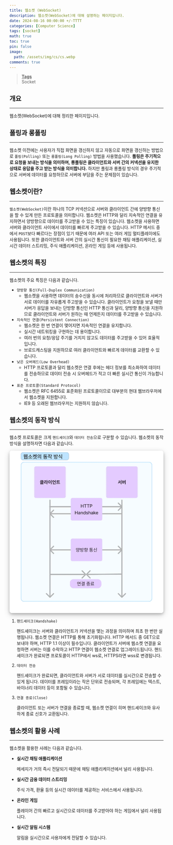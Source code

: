 ```yaml
---
title: 웹소켓 (WebSocket)
description: 웹소켓(WebSocket)에 대해 설명하는 페이지입니다.
date: 2024-08-16 00:00:00 +/-TTTT
categories: [Computer Science]
tags: [socket]
math: true
toc: true
pin: false
image:
  path: /assets/img/cs/cs.webp
comments: true
---
```


<blockquote class="prompt-info"><p><strong><u>Tags</u></strong> <br />
Socket</p></blockquote>

## 개요

<hr />

웹소켓(WebSocket)에 대해 정리한 페이지입니다.

## 폴링과 롱폴링

<hr />

웹소켓 이전에는 사용자가 직접 화면을 갱신하지 않고 자동으로 화면을 갱신하는 방법으로 `폴링(Polling)` 또는 `롱폴링(Long Polling)` 방법을 사용했습니다. **폴링은 주기적으로 요청을 보내는 방식을 의미하며, 롱폴링은 클라이언트와 서버 간의 커넥션을 유지한 상태로 응답을 주고 받는 방식을 의미합니다.** 하지만 폴링과 롱폴링 방식의 경우 주기적으로 서버에 데이터를 요청하므로 서버에 부담을 주는 문제점이 있습니다.

## 웹소켓이란?

<hr />

`웹소켓(WebSocket)`이란 하나의 TCP 커넥션으로 서버와 클라이언트 간에 양방향 통신을 할 수 있게 만든 프로토콜을 의미합니다. 웹소켓은 HTTP와 달리 지속적인 연결을 유지하면서 양방향으로 데이터를 주고받을 수 있는 특징이 있습니다. 웹소켓을 사용하면 서버와 클라이언트 사이에서 데이터를 빠르게 주고받을 수 있습니다. HTTP 메서드 중에서 `POST`보다 빠르다는 장점이 있기 때문에 여러 API 또는 여러 게임 멀티플레이에도 사용됩니다. 또한 클라이언트와 서버 간의 실시간 통신이 필요한 채팅 애플리케이션, 실시간 데이터 스트리밍, 주식 애플리케이션, 온라인 게임 등에 사용됩니다.

## 웹소켓의 특징

<hr />

웹소켓의 주요 특징은 다음과 같습니다.

- `양방향 통신(Full-Duplex Communication)`
  - 웹소켓을 사용하면 데이터의 송수신을 동시에 처리하므로 클라이언트와 서버가 서로 데이터를 자유롭게 주고받을 수 있습니다. 클라이언트가 요청을 보낼 때만 서버가 응답을 보내는 단방향 통신인 HTTP 통신과 달리, 양방향 통신을 지원하므로 클라이언트와 서버가 원하는 때 언제든지 데이터를 주고받을 수 있습니다.
- `지속적인 연결(Persistent Connection)`
  - 웹소켓은 한 번 연결이 맺어지면 지속적인 연결을 유지합니다.
  - 실시간 네트워킹을 구현하는 데 용이합니다.
  - 여러 번의 요청/응답 주기를 거치지 않고도 데이터를 주고받을 수 있어 효율적입니다.
  - 브로드캐스팅을 지원하므로 여러 클라이언트와 빠르게 데이터를 교환할 수 있습니다.
- `낮은 오버헤드(Low Overhead)`
  - HTTP 프로토콜과 달리 웹소켓은 연결 후에는 헤더 정보를 최소화하여 데이터를 전송하므로 데이터 전송 시 오버헤드가 적고 더 빠른 실시간 통신이 가능합니다.
- `표준 프로토콜(Standard Protocol)`
  - 웹소켓은 RFC 6455로 표준화된 프로토콜이므로 대부분의 현대 웹브라우저에서 웹소켓을 지원합니다.
  - IE9 등 오래된 웹브라우저는 지원하지 않습니다.

## 웹소켓의 동작 방식

<hr />

웹소켓 프로토콜은 크게 `핸드셰이크`와 `데이터 전송`으로 구분할 수 있습니다. 웹소켓의 동작 방식을 설명하자면 다음과 같습니다.

<img src="/assets/img/cs/websocket/pic1.webp" alt="pic1" style="box-shadow: 0 4px 8px 0 rgba(0, 0, 0, 0.2), 0 6px 20px 0 rgba(0, 0, 0, 0.19); border-radius: 0.5rem"/>

1. `핸드셰이크(Handshake)`

   핸드셰이크는 서버와 클라이언트가 커넥션을 맺는 과정을 의미하며 최초 한 번만 실행됩니다. 웹소켓 연결은 HTTP를 통해 초기화됩니다. HTTP 메서드 중 GET으로 보내야 하며, HTTP 1.1 이상이 필수입니다. 클라이언트가 서버에 웹소켓 연결을 요청하면 서버는 이를 수락하고 HTTP 연결이 웹소켓 연결로 업그레이드됩니다. 핸드셰이크가 완료되면 프로토콜이 HTTP에서 ws로, HTTPS라면 wss로 변경됩니다.

2. `데이터 전송`

   핸드셰이크가 완료되면, 클라이언트와 서버가 서로 데이터를 실시간으로 전송할 수 있게 됩니다. 데이터를 프레임이라는 작은 단위로 전송되며, 각 프레임에는 텍스트, 바이너리 데이터 등이 포함될 수 있습니다.

3. `연결 종료(Close)`

   클라이언트 또는 서버가 연결을 종료할 때, 웹소켓 연결이 히며 핸드셰이크와 유사하게 종료 신호가 교환됩니다.

## 웹소켓의 활용 사례

<hr />

웹소켓을 활용한 사례는 다음과 같습니다.

- <b>실시간 채팅 애플리케이션</b>

  메세지가 거의 즉시 전달되기 때문에 채팅 애플리케이션에서 널리 사용됩니다.

- <b>실시간 금융 데이터 스트리밍</b>

  주식 가격, 환율 등의 실시간 데이터를 제공하는 서비스에서 사용됩니다.

- <b>온라인 게임</b>

  플레이어 간의 빠르고 실시간으로 데이터를 주고받아야 하는 게임에서 널리 사용됩니다.

- <b>실시간 알림 시스템</b>

  알림을 실시간으로 사용자에게 전달할 수 있습니다.
